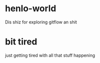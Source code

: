 # henlo-world
Dis shiz for exploring gitflow an shit
# bit tired
just getting tired with all that stuff happening
